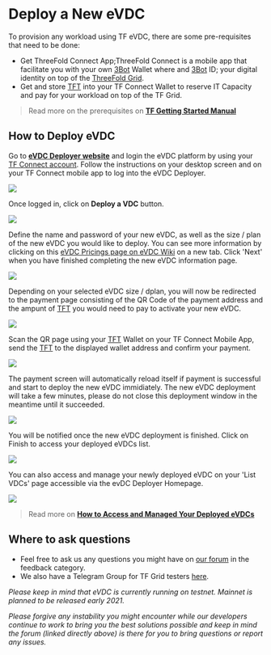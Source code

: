 # Deploy a New eVDC

To provision any workload using TF eVDC, there are some pre-requisites that need to be done:

- Get ThreeFold Connect App;ThreeFold Connect is a mobile app that facilitate you with your own [3Bot](threefold__3bot_def) Wallet where and [3Bot](threefold__3bot_def) ID; your digital identity on top of the [ThreeFold Grid](threefold__threefold_grid).
- Get and store [TFT](threefold__threefold_token) into your TF Connect Wallet to reserve IT Capacity and pay for your workload on top of the TF Grid.

> Read more on the prerequisites on [**TF Getting Started Manual**](sdk__all_getting_started.md)

## How to Deploy eVDC

Go to [**eVDC Deployer website**](https://vdc.testnet.grid.tf/vdc/#/) and login the eVDC platform by using your [TF Connect account](sdk__threefold_connect_install.md). Follow the instructions on your desktop screen and on your TF Connect mobile app to log into the eVDC Deployer.

![](cloud__evdc_login.png  )

Once logged in, click on **Deploy a VDC** button.

![](cloud__evdc_deploy.png  )

Define the name and password of your new eVDC, as well as the size / plan of the new eVDC you would like to deploy. You can see more information by clicking on this [eVDC Pricings page on eVDC Wiki](https://vdc.threefold.io/docs/start-pay/) on a new tab. Click 'Next' when you have finished completing the new eVDC information page.

![](cloud__evdc_signup.png  )

Depending on your selected eVDC size / dplan, you will now be redirected to the payment page consisting of the QR Code of the payment address and the ampunt of [TFT](threefold__threefold_token) you would need to pay to activate your new eVDC.

![](cloud__evdc_payment.png  )

Scan the QR page using your [TFT](threefold__threefold_token) Wallet on your TF Connect Mobile App, send the [TFT](threefold__threefold_token) to the displayed wallet address and confirm your payment.

![](cloud__scanqr.jpeg  )

The payment screen will automatically reload itself if payment is successful and start to deploy the new eVDC immidiately. The new eVDC deployment will take a few minutes, please do not close this deployment window in the meantime until it succeeded.

![](cloud__deploy_vdc.png  )

You will be notified once the new eVDC deployment is finished. Click on Finish to access your deployed eVDCs list.

![](cloud__newvdc.png  )

You can also access and manage your newly deployed eVDC on your 'List VDCs' page accessible via the evDC Deployer Homepage.

![](cloud__deployer.png  )

> Read more on [**How to Access and Managed Your Deployed eVDCs**](cloud__evdc_manage.md)

## Where to ask questions

- Feel free to ask us any questions you might have on [our forum](https://forum.threefold.io) in the feedback category.
- We also have a Telegram Group for TF Grid testers [here](https://t.me/joinchat/BwOvOxxgK59GmRoZ2_sM0w).

_Please keep in mind that eVDC is currently running on testnet. Mainnet is planned to be released early 2021._

_Please forgive any instability you might encounter while our developers continue to work to bring you the best solutions possible and keep in mind the forum (linked directly above) is there for you to bring questions or report any issues._
